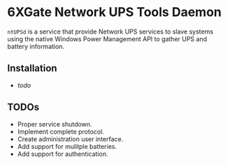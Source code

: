 # 6XGate Network UPS Tools Daemon

`ntUPSd` is a service that provide Network UPS services to slave systems using the native Windows
Power Management API to gather UPS and battery information.

## Installation

- _todo_

## TODOs

- Proper service shutdown.
- Implement complete protocol.
- Create administration user interface.
- Add support for mulitple batteries.
- Add support for authentication.
